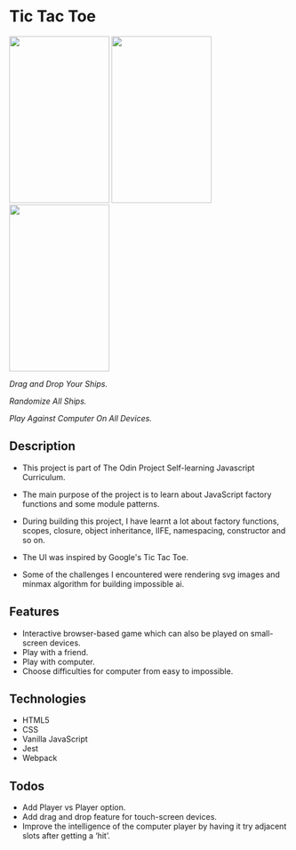 # Tic Tac Toe

<span><img src="https://media.giphy.com/media/HnzsJgRdJhDXWrOZXt/giphy.gif" width="180px" height="300px"/></span>
<span><img src="https://media.giphy.com/media/3JGs0YzWAXJ3IYhxJz/giphy.gif" width="180px" height="300px"/></span>
<span><img src="https://media.giphy.com/media/rHxird4AVBZVO0EiAE/giphy.gif" width="180px" height="300px"/></span>
<span><p><em>Drag and Drop Your Ships.</em></p></span><span><p><em>Randomize All Ships.</em></p></span><span><p><em>Play Against Computer On All Devices.</em></p></span>

## Description
- This project is part of The Odin Project Self-learning Javascript Curriculum. 
- The main purpose of the project is to learn about JavaScript factory functions and some module patterns.
- During building this project, I have learnt a lot about factory functions, scopes, closure, object inheritance, IIFE, namespacing, constructor and so on.
- The UI was inspired by Google's Tic Tac Toe.

- Some of the challenges I encountered were rendering svg images and minmax algorithm for building impossible ai.

## Features
- Interactive browser-based game which can also be played on small-screen devices.
- Play with a friend.
- Play with computer.
- Choose difficulties for computer from easy to impossible.

## Technologies
- HTML5
- CSS
- Vanilla JavaScript
- Jest
- Webpack

## Todos
- Add Player vs Player option.
- Add drag and drop feature for touch-screen devices.
- Improve the intelligence of the computer player by having it try adjacent slots after getting a ‘hit’.
